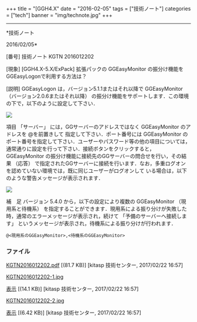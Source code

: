 ﻿+++
title = "[GGH4.X"
date = "2016-02-05"
tags = ["技術ノート"]
categories = ["tech"]
banner = "img/technote.jpg"
+++

-----------------------------------------------------------------------------------------------------------------------------

*技術ノート

2016/02/05*


[番号]
技術ノート KGTN 2016012202

[現象]
[GGH4.X-5.X/ExPack] 拡張パックの GGEasyMonitor の振分け機能を
GGEasyLogonで利用する方法は？

[説明]
GGEasyLogon は，バージョン5.1.1またはそれ以降で GGEasyMonitor
（バージョン2.0.6またはそれ以降）
の振分け機能をサポートします．この環境の下で，以下のように設定して下さい．

![](http://techreport.kitasp.net/attachments/download/3233/KGTN2016012202-1.jpg)

項目 「サーバー」 には，GGサーバーのアドレスではなく GGEasyMonitor
のアドレスを @を前置きして 指定して下さい．ポート番号には GGEasyMonitor
のポート番号を指定して下さい．ユーザーやパスワード等の他の項目については，通常通りに設定を行って下さい．接続ボタンをクリックすると，
GGEasyMonitor の振分け機能に接続先のGGサーバーの問合せを行い，その結果
（応答）
で指定されたGGサーバーに接続を行います．なお，多重ログオンを認めていない環境では，既に同じユーザーがログオンして
いる場合は，以下のような警告メッセージが表示されます．

![](http://techreport.kitasp.net/attachments/download/3234/KGTN2016012202-2.jpg)

補　足
バージョン 5.4.0 から，以下の設定により複数の GGEasyMonitor
（現用系と待機系）
を指定することができます．現用系による振り分けが失敗した時，通常のエラーメッセージが表示され，続けて
「予備のサーバーへ接続します」
というメッセージが表示され，待機系による振り分けが行われます．

    @<現用系のGGEasyMonitor>,<待機系のGGEasyMonitor>


### ファイル

 
 


[KGTN2016012202.pdf](http://techreport.kitasp.net/attachments/download/3232/KGTN2016012202.pdf)
 [(81.7 KB)] [kitasp 技術センター, 2017/02/22
16:57]

[KGTN2016012202-1.jpg](http://techreport.kitasp.net/attachments/download/3233/KGTN2016012202-1.jpg)

[表示](http://techreport.kitasp.net/attachments/3233/KGTN2016012202-1.jpg "表示")
 [(14.1 KB)] [kitasp 技術センター, 2017/02/22
16:57]

[KGTN2016012202-2.jpg](http://techreport.kitasp.net/attachments/download/3234/KGTN2016012202-2.jpg)

[表示](http://techreport.kitasp.net/attachments/3234/KGTN2016012202-2.jpg "表示")
 [(6.42 KB)] [kitasp 技術センター, 2017/02/22
16:57]


 


 

